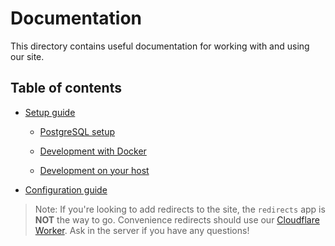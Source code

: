 # Documentation

This directory contains useful documentation for working with and using our site.

## Table of contents

* [Setup guide](setup.md)

  * [PostgreSQL setup](setup.md#1-postgresql-setup)

  * [Development with Docker](setup.md#run-with-docker)

  * [Development on your host](setup.md#run-on-the-host)

* [Configuration guide](configuration.md)

> Note: If you're looking to add redirects to the site, the `redirects` app is **NOT** the way to go.
> Convenience redirects should use our [Cloudflare Worker](https://github.com/python-discord/workers/tree/main/short-urls).
> Ask in the server if you have any questions!
